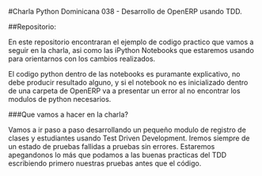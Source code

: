 #Charla Python Dominicana 038 - Desarrollo de OpenERP usando TDD.

##Repositorio:

En este repositorio encontraran el ejemplo de codigo practico que vamos a
seguir en la charla, asi como las iPython Notebooks que estaremos usando
para orientarnos con los cambios realizados.

El codigo python dentro de las notebooks es puramante explicativo, no debe producir
resultado alguno, y si el notebook no es inicializado dentro de una carpeta de OpenERP
va a presentar un error al no encontrar los modulos de python necesarios.

###Que vamos a hacer en la charla?

Vamos a ir paso a paso desarrollando un pequeño modulo de registro de clases y estudiantes
usando Test Driven Development. Iremos siempre de un estado de pruebas fallidas a 
pruebas sin errores. Estaremos apegandonos lo más que podamos a las buenas practicas 
del TDD escribiendo primero nuestras pruebas antes que el código.
